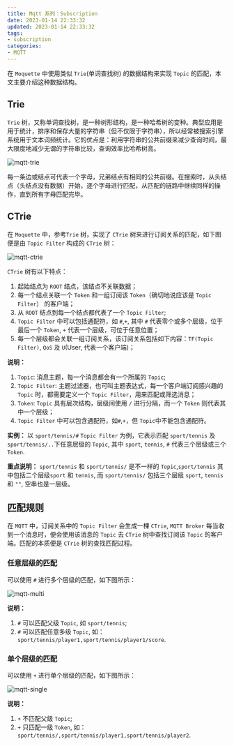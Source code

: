 ```yaml
---
title: Mqtt 系列：Subscription
date: 2023-01-14 22:33:32
updated: 2023-01-14 22:33:32
tags:
- subscription
categories:
- MQTT
---
```


在 `Moquette` 中使用类似 `Trie`(单词查找树) 的数据结构来实现 `Topic` 的匹配，本文主要介绍这种数据结构。

<!-- more -->

## Trie

`Trie` 树，又称单词查找树，是一种树形结构，是一种哈希树的变种。典型应用是用于统计，排序和保存大量的字符串（但不仅限于字符串），所以经常被搜索引擎系统用于文本词频统计。它的优点是：利用字符串的公共前缀来减少查询时间，最大限度地减少无谓的字符串比较，查询效率比哈希树高。

![mqtt-trie](/images/mqtt/mqtt-trie.jpg "mqtt-trie")

每一条边或结点可代表一个字母，兄弟结点有相同的公共前缀。在搜索时，从头结点（头结点没有数据）开始，逐个字母进行匹配，从匹配的链路中继续同样的操作，直到所有字母匹配完毕。

## CTrie

在 `Moquette` 中，参考`Trie` 树，实现了 `CTrie` 树来进行订阅关系的匹配，如下图便是由 `Topic Filter` 构成的 `CTrie` 树：

![mqtt-ctrie](/images/mqtt/mqtt-ctrie.jpg "mqtt-ctrie")

`CTrie` 树有以下特点：
1. 起始结点为 `ROOT` 结点，该结点不关联数据；
2. 每一个结点关联一个 `Token` 和一组订阅该 `Token`（确切地说应该是 `Topic Filter`） 的客户端；
3. 从 `ROOT` 结点到每一个结点都代表了一个 `Topic Filter`;
4. `Topic Filter` 中可以包括通配符，如 `#`,`+`, 其中 `#` 代表零个或多个层级，位于最后一个 `Token`, `+` 代表一个层级，可位于任意位置；
5. 每一个层级都会关联一组订阅关系，该订阅关系包括如下内容：`TF(Topic Filter)`, `QoS` 及 `U`(User, 代表一个客户端)；

**说明：**
1. `Topic`: 消息主题，每一个消息都会有一个所属的 `Topic`; 
2. `Topic Filter`: 主题过滤器，也可叫主题表达式，每一个客户端订阅感兴趣的 `Topic` 时，都需要定义一个 `Topic Filter`，用来匹配或筛选消息；
3. `Token`: `Topic` 具有层次结构，层级间使用 `/` 进行分隔，而一个 `Token` 则代表其中一个层级；
4. `Topic Filter` 中可以包含通配符，如`#`,`+`，但 `Topic`中不能包含通配符。

**实例：**
以 `sport/tennis/#` `Topic Filter` 为例，它表示匹配 `sport/tennis` 及 `sport/tennis/..`下任意层级的 `Topic`, 其中 `sport`, `tennis`, `#` 代表三个层级或三个 `Token`.

**重点说明：**
`sport/tennis` 和 `sport/tennis/` 是不一样的 `Topic`,`sport/tennis` 其中包括二个层级`sport` 和 `tennis`, 而 `sport/tennis/` 包括三个层级 `sport`, `tennis` 和 `""`, 空串也是一层级。

## 匹配规则

在 `MQTT` 中，订阅关系中的 `Topic Filter` 会生成一棵 `CTrie`, `MQTT Broker` 每当收到一个消息时，便会使用该消息的 `Topic` 去 `CTrie` 树中查找订阅该 `Topic` 的客户端。匹配的本质便是 `CTrie` 树的查找匹配过程。

### 任意层级的匹配

可以使用 `#` 进行多个层级的匹配，如下图所示：

![mqtt-multi](/images/mqtt/mqtt-multi.jpg "mqtt-multi")

**说明：**
1. `#` 可以匹配父级 `Topic`, 如 `sport/tennis`;
2. `#` 可以匹配任意多级 `Topic`, 如：`sport/tennis/player1,sport/tennis/player1/score`.

### 单个层级的匹配

可以使用 `+` 进行单个层级的匹配，如下图所示：

![mqtt-single](/images/mqtt/mqtt-single.jpg "mqtt-single")

**说明：**
1. `+` 不匹配父级 `Topic`;
2. `+` 只匹配一级 `Token`, 如：`sport/tennis/,sport/tennis/player1,sport/tennis/player2`.